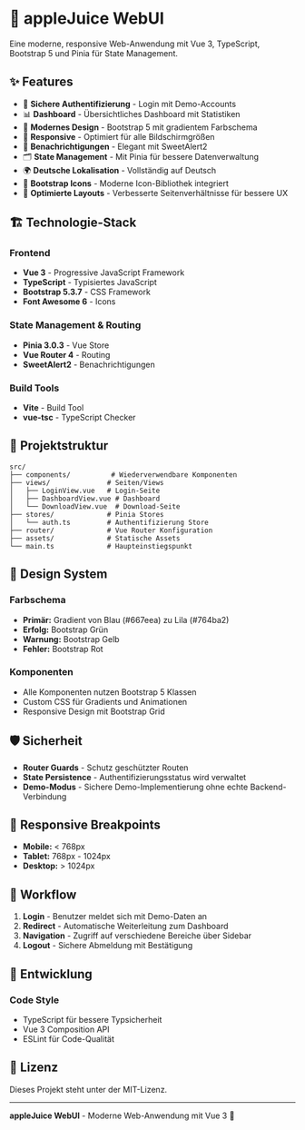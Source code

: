 # 🍎 appleJuice WebUI

Eine moderne, responsive Web-Anwendung mit Vue 3, TypeScript, Bootstrap 5 und Pinia für State Management.

## ✨ Features

- 🔐 **Sichere Authentifizierung** - Login mit Demo-Accounts
- 📊 **Dashboard** - Übersichtliches Dashboard mit Statistiken
- 🎨 **Modernes Design** - Bootstrap 5 mit gradientem Farbschema
- 📱 **Responsive** - Optimiert für alle Bildschirmgrößen
- 🔔 **Benachrichtigungen** - Elegant mit SweetAlert2
- 🗂️ **State Management** - Mit Pinia für bessere Datenverwaltung
- 🌍 **Deutsche Lokalisation** - Vollständig auf Deutsch
- 🎯 **Bootstrap Icons** - Moderne Icon-Bibliothek integriert
- 📐 **Optimierte Layouts** - Verbesserte Seitenverhältnisse für bessere UX


## 🏗️ Technologie-Stack

### Frontend
- **Vue 3** - Progressive JavaScript Framework
- **TypeScript** - Typisiertes JavaScript
- **Bootstrap 5.3.7** - CSS Framework
- **Font Awesome 6** - Icons

### State Management & Routing
- **Pinia 3.0.3** - Vue Store
- **Vue Router 4** - Routing
- **SweetAlert2** - Benachrichtigungen

### Build Tools
- **Vite** - Build Tool
- **vue-tsc** - TypeScript Checker

## 📁 Projektstruktur

```
src/
├── components/          # Wiederverwendbare Komponenten
├── views/              # Seiten/Views
│   ├── LoginView.vue   # Login-Seite
│   ├── DashboardView.vue # Dashboard
│   └── DownloadView.vue  # Download-Seite
├── stores/             # Pinia Stores
│   └── auth.ts         # Authentifizierung Store
├── router/             # Vue Router Konfiguration
├── assets/             # Statische Assets
└── main.ts             # Haupteinstiegspunkt
```

## 🎨 Design System

### Farbschema
- **Primär:** Gradient von Blau (#667eea) zu Lila (#764ba2)
- **Erfolg:** Bootstrap Grün
- **Warnung:** Bootstrap Gelb
- **Fehler:** Bootstrap Rot

### Komponenten
- Alle Komponenten nutzen Bootstrap 5 Klassen
- Custom CSS für Gradients und Animationen
- Responsive Design mit Bootstrap Grid

## 🛡️ Sicherheit

- **Router Guards** - Schutz geschützter Routen
- **State Persistence** - Authentifizierungsstatus wird verwaltet
- **Demo-Modus** - Sichere Demo-Implementierung ohne echte Backend-Verbindung

## 📱 Responsive Breakpoints

- **Mobile:** < 768px
- **Tablet:** 768px - 1024px
- **Desktop:** > 1024px

## 🔄 Workflow

1. **Login** - Benutzer meldet sich mit Demo-Daten an
2. **Redirect** - Automatische Weiterleitung zum Dashboard
3. **Navigation** - Zugriff auf verschiedene Bereiche über Sidebar
4. **Logout** - Sichere Abmeldung mit Bestätigung

## 🤝 Entwicklung

### Code Style
- TypeScript für bessere Typsicherheit
- Vue 3 Composition API
- ESLint für Code-Qualität

## 📄 Lizenz

Dieses Projekt steht unter der MIT-Lizenz.

---

**appleJuice WebUI** - Moderne Web-Anwendung mit Vue 3 💚
